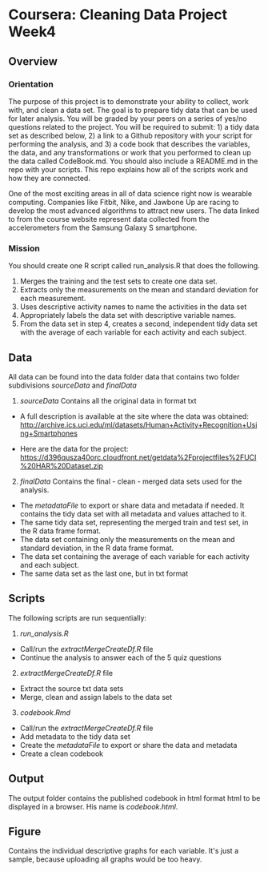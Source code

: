 # Coursera: Cleaning Data Project Week4

## Overview
### Orientation
The purpose of this project is to demonstrate your ability to collect, work with, and clean a data set. The goal is to prepare tidy data that can be used for later analysis. You will be graded by your peers on a series of yes/no questions related to the project. You will be required to submit: 1) a tidy data set as described below, 2) a link to a Github repository with your script for performing the analysis, and 3) a code book that describes the variables, the data, and any transformations or work that you performed to clean up the data called CodeBook.md. You should also include a README.md in the repo with your scripts. This repo explains how all of the scripts work and how they are connected.

One of the most exciting areas in all of data science right now is wearable computing. Companies like Fitbit, Nike, and Jawbone Up are racing to develop the most advanced algorithms to attract new users. The data linked to from the course website represent data collected from the accelerometers from the Samsung Galaxy S smartphone.

### Mission
You should create one R script called run_analysis.R that does the following.

1. Merges the training and the test sets to create one data set.
1. Extracts only the measurements on the mean and standard deviation for each measurement.
1. Uses descriptive activity names to name the activities in the data set
1. Appropriately labels the data set with descriptive variable names.
1. From the data set in step 4, creates a second, independent tidy data set with the average of each variable for each activity and each subject.

## Data
All data can be found into the data folder data that contains two folder subdivisions *sourceData* and *finalData*

1. *sourceData*
Contains all the original data in format txt

  * A full description is available at the site where the data was obtained: http://archive.ics.uci.edu/ml/datasets/Human+Activity+Recognition+Using+Smartphones

  * Here are the data for the project: https://d396qusza40orc.cloudfront.net/getdata%2Fprojectfiles%2FUCI%20HAR%20Dataset.zip

2. *finalData*
Contains the final - clean - merged data sets used for the analysis.
  * The *metadataFile* to export or share data and metadata if needed. It contains the tidy data set with all metadata and values attached to it.
  * The same tidy data set, representing the merged train and test set, in the R data frame format.
  * The data set containing only the measurements on the mean and standard deviation, in the R data frame format.
  * The data set containing the average of each variable for each activity and each subject.
  * The same data set as the last one, but in txt format


## Scripts
The following scripts are run sequentially:
1. *run_analysis.R*
* Call/run the  *extractMergeCreateDf.R* file 
* Continue the analysis to answer each of the 5 quiz questions

2. *extractMergeCreateDf.R* file 
* Extract the source txt data sets
* Merge, clean and assign labels to the data set

3. *codebook.Rmd* 
* Call/run the *extractMergeCreateDf.R* file
* Add metadata to the tidy data set
* Create the *metadataFile* to export or share the data and metadata
* Create a clean codebook

## Output
The output folder contains the published codebook in html format html to be displayed in a browser. His name is *codebook.html*.

## Figure
Contains the individual descriptive graphs for each variable. It's just a sample, because uploading all graphs would be too heavy.


